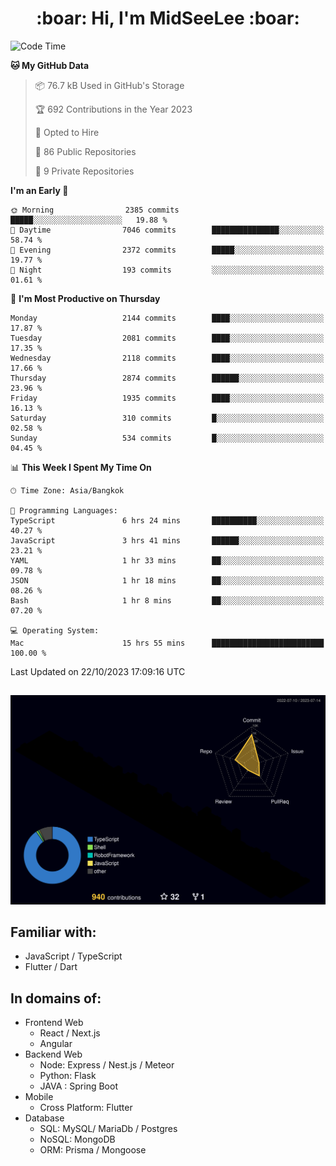 <h1 align="center"> :boar: Hi, I'm MidSeeLee :boar:</h1>
 
<!--START_SECTION:waka-->
![Code Time](http://img.shields.io/badge/Code%20Time-1%2C033%20hrs%2047%20mins-blue)

**🐱 My GitHub Data** 

> 📦 76.7 kB Used in GitHub's Storage 
 > 
> 🏆 692 Contributions in the Year 2023
 > 
> 💼 Opted to Hire
 > 
> 📜 86 Public Repositories 
 > 
> 🔑 9 Private Repositories 
 > 
**I'm an Early 🐤** 

```text
🌞 Morning                2385 commits        █████░░░░░░░░░░░░░░░░░░░░   19.88 % 
🌆 Daytime                7046 commits        ███████████████░░░░░░░░░░   58.74 % 
🌃 Evening                2372 commits        █████░░░░░░░░░░░░░░░░░░░░   19.77 % 
🌙 Night                  193 commits         ░░░░░░░░░░░░░░░░░░░░░░░░░   01.61 % 
```
📅 **I'm Most Productive on Thursday** 

```text
Monday                   2144 commits        ████░░░░░░░░░░░░░░░░░░░░░   17.87 % 
Tuesday                  2081 commits        ████░░░░░░░░░░░░░░░░░░░░░   17.35 % 
Wednesday                2118 commits        ████░░░░░░░░░░░░░░░░░░░░░   17.66 % 
Thursday                 2874 commits        ██████░░░░░░░░░░░░░░░░░░░   23.96 % 
Friday                   1935 commits        ████░░░░░░░░░░░░░░░░░░░░░   16.13 % 
Saturday                 310 commits         █░░░░░░░░░░░░░░░░░░░░░░░░   02.58 % 
Sunday                   534 commits         █░░░░░░░░░░░░░░░░░░░░░░░░   04.45 % 
```


📊 **This Week I Spent My Time On** 

```text
🕑︎ Time Zone: Asia/Bangkok

💬 Programming Languages: 
TypeScript               6 hrs 24 mins       ██████████░░░░░░░░░░░░░░░   40.27 % 
JavaScript               3 hrs 41 mins       ██████░░░░░░░░░░░░░░░░░░░   23.21 % 
YAML                     1 hr 33 mins        ██░░░░░░░░░░░░░░░░░░░░░░░   09.78 % 
JSON                     1 hr 18 mins        ██░░░░░░░░░░░░░░░░░░░░░░░   08.26 % 
Bash                     1 hr 8 mins         ██░░░░░░░░░░░░░░░░░░░░░░░   07.20 % 

💻 Operating System: 
Mac                      15 hrs 55 mins      █████████████████████████   100.00 % 
```


 Last Updated on 22/10/2023 17:09:16 UTC
<!--END_SECTION:waka-->

##

![](./profile-3d-contrib/profile-night-rainbow.svg)

## Familiar with:
- JavaScript / TypeScript
- Flutter / Dart

## In domains of:
- Frontend Web
  - React / Next.js
  - Angular
- Backend Web
  - Node: Express / Nest.js / Meteor
  - Python: Flask
  - JAVA : Spring Boot
- Mobile
  - Cross Platform: Flutter
- Database
  - SQL: MySQL/ MariaDb / Postgres
  - NoSQL: MongoDB
  - ORM: Prisma / Mongoose

